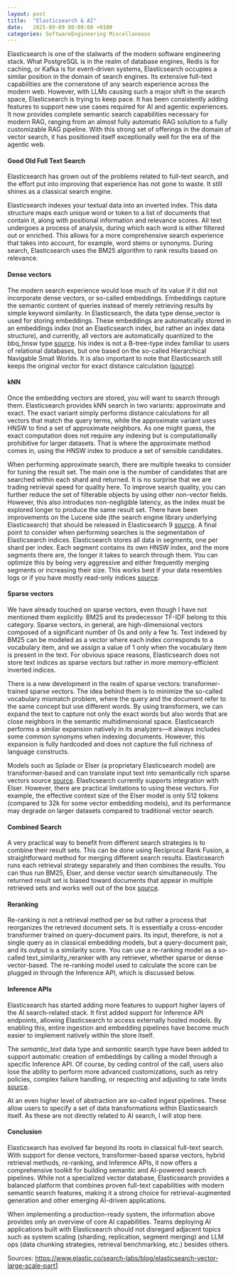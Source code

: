 ```yaml
---
layout: post
title:  "Elasticsearch & AI"
date:   2025-09-09 00:00:00 +0100
categories: SoftwareEngineering Miscellaneous
---
```


Elasticsearch is one of the stalwarts of the modern software engineering stack. What PostgreSQL is in the realm of database engines, Redis is for caching, or Kafka is for event-driven systems, Elasticsearch occupies a similar position in the domain of search engines. Its extensive full-text capabilities are the cornerstone of any search experience across the modern web. However, with LLMs causing such a major shift in the search space, Elasticsearch is trying to keep pace. It has been consistently adding features to support new use cases required for AI and agentic experiences. It now provides complete semantic search capabilities necessary for modern RAG, ranging from an almost fully automatic RAG solution to a fully customizable RAG pipeline. With this strong set of offerings in the domain of vector search, it has positioned itself exceptionally well for the era of the agentic web.

#### Good Old Full Text Search

Elasticsearch has grown out of the problems related to full-text search, and the effort put into improving that experience has not gone to waste. It still shines as a classical search engine.

Elasticsearch indexes your textual data into an inverted index. This data structure maps each unique word or token to a list of documents that contain it, along with positional information and relevance scores. All text undergoes a process of analysis, during which each word is either filtered out or enriched. This allows for a more comprehensive search experience that takes into account, for example, word stems or synonyms. During search, Elasticsearch uses the BM25 algorithm to rank results based on relevance.

#### Dense vectors

The modern search experience would lose much of its value if it did not incorporate dense vectors, or so-called embeddings. Embeddings capture the semantic content of queries instead of merely retrieving results by simple keyword similarity. In Elasticsearch, the data type dense_vector is used for storing embeddings. These embeddings are automatically stored in an embeddings index (not an Elasticsearch index, but rather an index data structure), and currently, all vectors are automatically quantized to the bbq_hnsw type [source](https://www.elastic.co/search-labs/blog/better-binary-quantization-lucene-elasticsearch). his index is not a B-tree-type index familiar to users of relational databases, but one based on the so-called Hierarchical Navigable Small Worlds. It is also important to note that Elasticsearch still keeps the original vector for exact distance calculation ([source](https://www.elastic.co/docs/reference/elasticsearch/mapping-reference/dense-vector#dense-vector-quantization)).

#### kNN

Once the embedding vectors are stored, you will want to search through them. Elasticsearch provides kNN search in two variants: approximate and exact. The exact variant simply performs distance calculations for all vectors that match the query terms, while the approximate variant uses HNSW to find a set of approximate neighbors. As one might guess, the exact computation does not require any indexing but is computationally prohibitive for larger datasets. That is where the approximate method comes in, using the HNSW index to produce a set of sensible candidates.

When performing approximate search, there are multiple tweaks to consider for tuning the result set. The main one is the number of candidates that are searched within each shard and returned. It is no surprise that we are trading retrieval speed for quality here. To improve search quality, you can further reduce the set of filterable objects by using other non-vector fields. However, this also introduces non-negligible latency, as the index must be explored longer to produce the same result set. There have been improvements on the Lucene side (the search engine library underlying Elasticsearch) that should be released in Elasticsearch 9 [source](https://www.elastic.co/search-labs/blog/filtered-hnsw-knn-search). A final point to consider when performing searches is the segmentation of Elasticsearch indices. Elasticsearch stores all data in segments, one per shard per index. Each segment contains its own HNSW index, and the more segments there are, the longer it takes to search through them. You can optimize this by being very aggressive and either frequently merging segments or increasing their size. This works best if your data resembles logs or if you have mostly read-only indices [source](https://www.elastic.co/docs/deploy-manage/production-guidance/optimize-performance/approximate-knn-search).   

#### Sparse vectors

We have already touched on sparse vectors, even though I have not mentioned them explicitly. BM25 and its predecessor TF-IDF belong to this category. Sparse vectors, in general, are high-dimensional vectors composed of a significant number of 0s and only a few 1s. Text indexed by BM25 can be modeled as a vector where each index corresponds to a vocabulary item, and we assign a value of 1 only when the vocabulary item is present in the text. For obvious space reasons, Elasticsearch does not store text indices as sparse vectors but rather in more memory-efficient inverted indices.

There is a new development in the realm of sparse vectors: transformer-trained sparse vectors. The idea behind them is to minimize the so-called vocabulary mismatch problem, where the query and the document refer to the same concept but use different words. By using transformers, we can expand the text to capture not only the exact words but also words that are close neighbors in the semantic multidimensional space. Elasticsearch performs a similar expansion natively in its analyzers—it always includes some common synonyms when indexing documents. However, this expansion is fully hardcoded and does not capture the full richness of language constructs.

Models such as Splade or Elser (a proprietary Elasticsearch model) are transformer-based and can translate input text into semantically rich sparse vectors source [source](https://www.pinecone.io/learn/splade/). Elasticsearch currently supports integration with Elser. However, there are practical limitations to using these vectors. For example, the effective context size of the Elser model is only 512 tokens (compared to 32k for some vector embedding models), and its performance may degrade on larger datasets compared to traditional vector search.

#### Combined Search

A very practical way to benefit from different search strategies is to combine their result sets. This can be done using Reciprocal Rank Fusion, a straightforward method for merging different search results. Elasticsearch runs each retrieval strategy separately and then combines the results. You can thus run BM25, Elser, and dense vector search simultaneously. The returned result set is biased toward documents that appear in multiple retrieved sets and works well out of the box [source](https://www.elastic.co/guide/en/elasticsearch/reference/8.18/rrf.html).

#### Reranking

Re-ranking is not a retrieval method per se but rather a process that reorganizes the retrieved document sets. It is essentially a cross-encoder transformer trained on query-document pairs. Its input, therefore, is not a single query as in classical embedding models, but a query-document pair, and its output is a similarity score. You can use a re-ranking model as a so-called text_similarity_reranker with any retriever, whether sparse or dense vector-based. The re-ranking model used to calculate the score can be plugged in through the Inference API, which is discussed below.

#### Inference APIs

Elasticsearch has started adding more features to support higher layers of the AI search-related stack. It first added support for Inference API endpoints, allowing Elasticsearch to access externally hosted models. By enabling this, entire ingestion and embedding pipelines have become much easier to implement natively within the store itself.

The _semantic_text_ data type and _semantic_ search type have been added to support automatic creation of embeddings by calling a model through a specific Inference API. Of course, by ceding control of the call, users also lose the ability to perform more advanced customizations, such as retry policies, complex failure handling, or respecting and adjusting to rate limits [source](https://www.elastic.co/docs/solutions/search/semantic-search/semantic-search-inference). 

At an even higher level of abstraction are so-called ingest pipelines. These allow users to specify a set of data transformations within Elasticsearch itself. As these are not directly related to AI search, I will stop here.

#### Conclusion

Elasticsearch has evolved far beyond its roots in classical full-text search. With support for dense vectors, transformer-based sparse vectors, hybrid retrieval methods, re-ranking, and Inference APIs, it now offers a comprehensive toolkit for building semantic and AI-powered search pipelines. While not a specialized vector database, Elasticsearch provides a balanced platform that combines proven full-text capabilities with modern semantic search features, making it a strong choice for retrieval-augmented generation and other emerging AI-driven applications.

When implementing a production-ready system, the information above provides only an overview of core AI capabilities. Teams deploying AI applications built with Elasticsearch should not disregard adjacent topics such as system scaling (sharding, replication, segment merging) and LLM ops (data chunking strategies, retrieval benchmarking, etc.) besides others.

Sources:
https://www.elastic.co/search-labs/blog/elasticsearch-vector-large-scale-part1